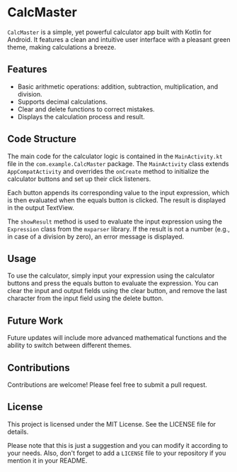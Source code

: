 
# CalcMaster

`CalcMaster` is a simple, yet powerful calculator app built with Kotlin for Android. It features a clean and intuitive user interface with a pleasant green theme, making calculations a breeze.

## Features

- Basic arithmetic operations: addition, subtraction, multiplication, and division.
- Supports decimal calculations.
- Clear and delete functions to correct mistakes.
- Displays the calculation process and result.

## Code Structure

The main code for the calculator logic is contained in the `MainActivity.kt` file in the `com.example.CalcMaster` package. The `MainActivity` class extends `AppCompatActivity` and overrides the `onCreate` method to initialize the calculator buttons and set up their click listeners.

Each button appends its corresponding value to the input expression, which is then evaluated when the equals button is clicked. The result is displayed in the output TextView.

The `showResult` method is used to evaluate the input expression using the `Expression` class from the `mxparser` library. If the result is not a number (e.g., in case of a division by zero), an error message is displayed.

## Usage

To use the calculator, simply input your expression using the calculator buttons and press the equals button to evaluate the expression. You can clear the input and output fields using the clear button, and remove the last character from the input field using the delete button.

## Future Work

Future updates will include more advanced mathematical functions and the ability to switch between different themes.

## Contributions

Contributions are welcome! Please feel free to submit a pull request.

## License

This project is licensed under the MIT License. See the LICENSE file for details.

Please note that this is just a suggestion and you can modify it according to your needs. Also, don't forget to add a `LICENSE` file to your repository if you mention it in your README.
